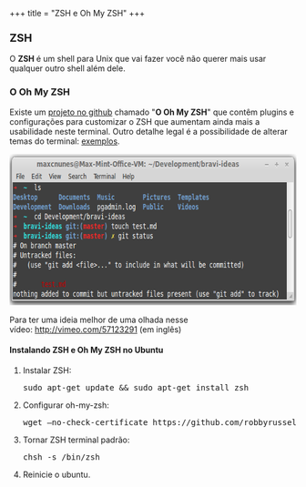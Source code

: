 +++
title = "ZSH e Oh My ZSH"
+++

<h3><span style="font-size: 1.17em;">ZSH</span></h3>
<p>O <strong>ZSH </strong>é um shell para Unix que vai fazer você não querer mais usar qualquer outro shell além dele.</p>
<h3>O Oh My ZSH</h3>
<p>Existe um <a href="https://github.com/robbyrussell/oh-my-zsh">projeto no github</a> chamado "<strong>O Oh My ZSH</strong>" que contêm plugins e configurações para customizar o ZSH que aumentam ainda mais a usabilidade neste terminal. Outro detalhe legal é a possibilidade de alterar temas do terminal: <a href="https://github.com/robbyrussell/oh-my-zsh/wiki/themes">exemplos</a>.</p>
<p><a href="http://blog2.maxcnunes.com/wp-content/uploads/2013/05/OhMyZsh.png"><img class="aligncenter size-full wp-image-1011" alt="OhMyZsh" src="/assets/OhMyZsh.png" width="655" height="266" /></a></p>
<p>Para ter uma ideia melhor de uma olhada nesse vídeo: <a href="http://vimeo.com/57123291">http://vimeo.com/57123291</a> (em inglês)</p>
<h4>Instalando ZSH e Oh My ZSH no Ubuntu</h4>
<ol>
<li>Instalar ZSH:
<pre class="brush: shell; toolbar: false">sudo apt-get update &amp;&amp; sudo apt-get install zsh</pre>
</li>
<li>Configurar oh-my-zsh:
<pre class="brush: shell; toolbar: false">wget –no-check-certificate https://github.com/robbyrussell/oh-my-zsh/raw/master/tools/install.sh -O – | sh</pre>
</li>
<li>Tornar ZSH terminal padrão:
<pre class="brush: shell; toolbar: false">chsh -s /bin/zsh</pre>
</li>
<li>Reinicie o ubuntu.</li>
</ol>
